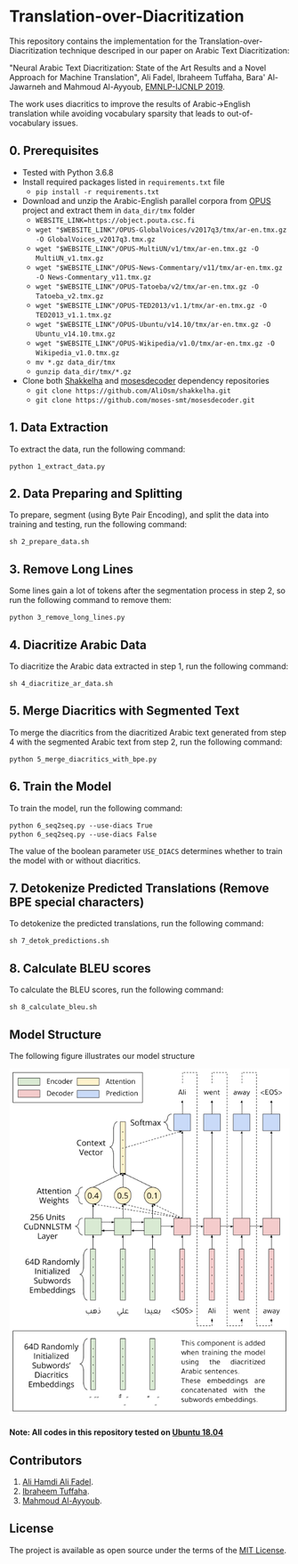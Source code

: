 # Translation-over-Diacritization

This repository contains the implementation for the Translation-over-Diacritization technique descriped in our paper on Arabic Text Diacritization:

"Neural Arabic Text Diacritization: State of the Art Results and a Novel Approach for Machine Translation", Ali Fadel, Ibraheem Tuffaha, Bara' Al-Jawarneh and Mahmoud Al-Ayyoub, [EMNLP-IJCNLP 2019](https://www.emnlp-ijcnlp2019.org).

The work uses diacritics to improve the results of Arabic->English translation while avoiding vocabulary sparsity that leads to out-of-vocabulary issues.

## 0. Prerequisites
- Tested with Python 3.6.8
- Install required packages listed in `requirements.txt` file
    - `pip install -r requirements.txt`
- Download and unzip the Arabic-English parallel corpora from [OPUS](http://opus.nlpl.eu) project and extract them in `data_dir/tmx` folder
  - `WEBSITE_LINK=https://object.pouta.csc.fi`
  - `wget "$WEBSITE_LINK"/OPUS-GlobalVoices/v2017q3/tmx/ar-en.tmx.gz -O GlobalVoices_v2017q3.tmx.gz`
  - `wget "$WEBSITE_LINK"/OPUS-MultiUN/v1/tmx/ar-en.tmx.gz -O MultiUN_v1.tmx.gz`
  - `wget "$WEBSITE_LINK"/OPUS-News-Commentary/v11/tmx/ar-en.tmx.gz -O News-Commentary_v11.tmx.gz`
  - `wget "$WEBSITE_LINK"/OPUS-Tatoeba/v2/tmx/ar-en.tmx.gz -O Tatoeba_v2.tmx.gz`
  - `wget "$WEBSITE_LINK"/OPUS-TED2013/v1.1/tmx/ar-en.tmx.gz -O TED2013_v1.1.tmx.gz`
  - `wget "$WEBSITE_LINK"/OPUS-Ubuntu/v14.10/tmx/ar-en.tmx.gz -O Ubuntu_v14.10.tmx.gz`
  - `wget "$WEBSITE_LINK"/OPUS-Wikipedia/v1.0/tmx/ar-en.tmx.gz -O Wikipedia_v1.0.tmx.gz`
  - `mv *.gz data_dir/tmx`
  - `gunzip data_dir/tmx/*.gz`
- Clone both [Shakkelha](https://github.com/AliOsm/shakkelha) and [mosesdecoder](https://github.com/moses-smt/mosesdecoder) dependency repositories
  - `git clone https://github.com/AliOsm/shakkelha.git`
  - `git clone https://github.com/moses-smt/mosesdecoder.git`

## 1. Data Extraction
To extract the data, run the following command:
```
python 1_extract_data.py
```

## 2. Data Preparing and Splitting
To prepare, segment (using Byte Pair Encoding), and split the data into training and testing, run the following command:
```
sh 2_prepare_data.sh
```

## 3. Remove Long Lines
Some lines gain a lot of tokens after the segmentation process in step 2, so run the following command to remove them:
```
python 3_remove_long_lines.py
```

## 4. Diacritize Arabic Data
To diacritize the Arabic data extracted in step 1, run the following command:
```
sh 4_diacritize_ar_data.sh
```

## 5. Merge Diacritics with Segmented Text
To merge the diacritics from the diacritized Arabic text generated from step 4 with the segmented Arabic text from step 2, run the following command:
```
python 5_merge_diacritics_with_bpe.py
```

## 6. Train the Model
To train the model, run the following command:
```
python 6_seq2seq.py --use-diacs True
python 6_seq2seq.py --use-diacs False
```
The value of the boolean parameter `USE_DIACS` determines whether to train the model with or without diacritics.

## 7. Detokenize Predicted Translations (Remove BPE special characters)
To detokenize the predicted translations, run the following command:
```
sh 7_detok_predictions.sh
```

## 8. Calculate BLEU scores
To calculate the BLEU scores, run the following command:
```
sh 8_calculate_bleu.sh
```

## Model Structure

The following figure illustrates our model structure
<p align="center">
  <img src="model_representation.png">
</p>

#### Note: All codes in this repository tested on [Ubuntu 18.04](http://releases.ubuntu.com/18.04)

## Contributors
1. [Ali Hamdi Ali Fadel](https://github.com/AliOsm).<br/>
2. [Ibraheem Tuffaha](https://github.com/IbraheemTuffaha).<br/>
3. [Mahmoud Al-Ayyoub](https://github.com/malayyoub).<br/>

## License
The project is available as open source under the terms of the [MIT License](https://opensource.org/licenses/MIT).
